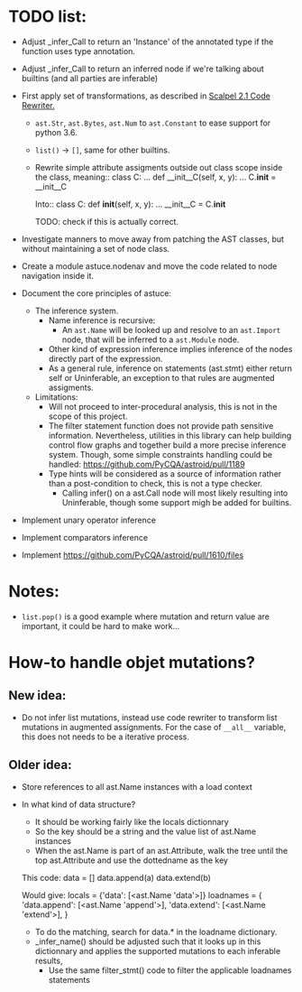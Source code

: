 
# TODO list:

- Adjust _infer_Call to return an 'Instance' of the annotated type if the function uses type annotation.
- Adjust _infer_Call to return an inferred node if we're talking about builtins (and all parties are inferable)
- First apply set of transformations, as described in [Scalpel 2.1 Code Rewriter.](https://arxiv.org/pdf/2202.11840.pdf)
    - `ast.Str`, `ast.Bytes`, `ast.Num` to `ast.Constant` to ease support for python 3.6.
    - `list()` -> `[]`, same for other builtins.
    - Rewrite simple attribute assigments outside out class scope inside the class, meaning::
        class C:
            ...
        def __init__C(self, x, y):
            ...
        C.__init__ = __init__C

      Into::
        class C:
            def __init__(self, x, y):
                ...
        __init__C = C.__init__

      TODO: check if this is actually correct.

- Investigate manners to move away from patching the AST classes, but without maintaining a set of node class.
- Create a module astuce.nodenav and move the code related to node navigation inside it.
- Document the core principles of astuce:
  - The inference system.
    - Name inference is recursive:
        - An `ast.Name` will be looked up and resolve to an `ast.Import` node, that will be inferred to a `ast.Module` node. 
    - Other kind of expression inference implies inference of the nodes directly part of the expression.
    - As a general rule, inference on statements (ast.stmt) either return self or Uninferable, an exception to that rules are augmented assigments.
  - Limitations: 
    - Will not proceed to inter-procedural analysis, this is not in the scope of this project.
    - The filter statement function does not provide path sensitive information. Nevertheless, utilities in this library can help building control flow graphs and together build a more precise inference system. Though, some simple constraints handling could be handled: https://github.com/PyCQA/astroid/pull/1189
    - Type hints will be considered as a source of information rather than a post-condition to check, this is not a type checker.
        - Calling infer() on a ast.Call node will most likely resulting into Uninferable, though some support migh be added for builtins.
- Implement unary operator inference
- Implement comparators inference
- Implement https://github.com/PyCQA/astroid/pull/1610/files

# Notes:
- `list.pop()` is a good example where mutation and return value are important, it could be hard to make work...

# How-to handle objet mutations?

## New idea:

- Do not infer list mutations, instead use code rewriter to transform list mutations in augmented assignments.
  For the case of `__all__` variable, this does not needs to be a iterative process.

## Older idea: 

- Store references to all ast.Name instances with a load context
- In what kind of data structure?
    - It should be working fairly like the locals dictionnary
    - So the key should be a string and the value list of ast.Name instances
    - When the ast.Name is part of an ast.Attribute, walk the tree until the top ast.Attribute and use the dottedname as the key
    
    This code:
        data = []
        data.append(a)
        data.extend(b)

    Would give:
        locals = {'data': [<ast.Name 'data'>]}
        loadnames = {
            'data.append': [<ast.Name 'append'>],
            'data.extend': [<ast.Name 'extend'>],
        }


    - To do the matching, search for data.* in the loadname dictionary.
    - _infer_name() should be adjusted such that it looks up in this dictionnary and 
        applies the supported mutations to each inferable results, 
        - Use the same filter_stmt() code to filter the applicable loadnames statements
